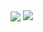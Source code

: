 <span>
  <img align="center" src="https://github-readme-stats.vercel.app/api/top-langs/?username=yjhtry&theme=onedark" />
</span>
<span>
  <img align="top" src="https://github-readme-stats.vercel.app/api?username=yjhtry&show_icons=true&theme=onedark" />
</span>
